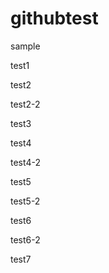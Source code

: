 # githubtest
sample

test1

test2

test2-2

test3

test4

test4-2

test5

test5-2

test6

test6-2

test7
